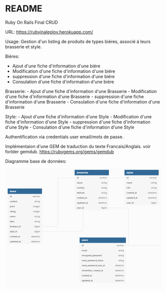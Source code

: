 # README

Ruby On Rails Final CRUD

URL: https://rubyinaleploy.herokuapp.com/

Usage: Gestion d'un listing de produits de types biéres, associé à leurs brasserie et style.

Biéres:
  - Ajout d'une fiche d'information d'une biére
  - Modification d'une fiche d'information d'une biére
  - suppression d'une fiche d'information d'une biére
  - Consulation d'une fiche d'information d'une biére

  Brasserie:
    - Ajout d'une fiche d'information d'une Brasserie
    - Modification d'une fiche d'information d'une Brasserie
    - suppression d'une fiche d'information d'une Brasserie
    - Consulation d'une fiche d'information d'une Brasserie

  Style:
    - Ajout d'une fiche d'information d'une Style
    - Modification d'une fiche d'information d'une Style
    - suppression d'une fiche d'information d'une Style
    - Consulation d'une fiche d'information d'une Style

Authentification via credentials user email/mots de passe.

Implémentaion d'une GEM de traduction du texte Francais/Anglais.
voir forlder gemdub.
https://rubygems.org/gems/gemdub

Diagramme base de données:

![Screenshot](diagramme.png)
